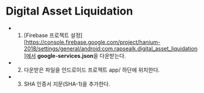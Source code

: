 # Digital Asset Liquidation

* 1) [Firebase 프로젝트 설정][https://console.firebase.google.com/project/hanium-2018/settings/general/android:com.rapsealk.digital_asset_liquidation]에서 **google-services.json**을 다운받는다.
* 2) 다운받은 파일을 안드로이드 프로젝트 app/ 하단에 위치한다.
* 3) SHA 인증서 지문(SHA-1)을 추가한다.

